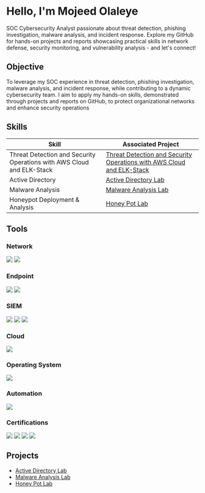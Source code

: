 # Hello, I'm Mojeed Olaleye
<a href="https://www.linkedin.com/in/mojeed-olaleye-b01b1118b/" /></a>

SOC Cybersecurity Analyst passionate about threat detection, phishing investigation, malware analysis, and incident response. Explore my GitHub for hands-on projects and reports showcasing practical skills in network defense, security monitoring, and vulnerability analysis - and let's connect!





## Objective

To leverage my SOC experience in threat detection, phishing investigation, malware analysis, and incident response, while contributing to a dynamic cybersecurity team. I aim to apply my hands-on skills, demonstrated through projects and reports on GitHub, to protect organizational networks and enhance security operations

## Skills

| Skill                                         | Associated Project         |
|-----------------------------------------------|----------------------------|
| Threat Detection and Security Operations with AWS Cloud and ELK-Stack  | <a href="https://github.com/OlaleyeAyobami/Security-Operations-with-AWS-ELK-Stack.">Threat Detection and Security Operations with AWS Cloud and ELK-Stack</a>|
| Active Directory  | <a href="https://github.com/OlaleyeAyobami/Active-Directory-Lab/tree/main">Active Directory Lab</a>|
| Malware Analysis | <a href="https://github.com/OlaleyeAyobami/Malware-Analysis-Lab/tree/main">Malware Analysis Lab</a>|
| Honeypot Deployment & Analysis | <a href="https://github.com/OlaleyeAyobami/Honey-Pot-Lab">Honey Pot Lab</a> |


## Tools

### Network
<div>
    <img src="https://img.shields.io/badge/-Wireshark-1679A7?&style=for-the-badge&logo=Wireshark&logoColor=white" />
    <img src="https://img.shields.io/badge/-Suricata-EF3B2D?&style=for-the-badge&logo=Suricata&logoColor=white" />
    
</div>

### Endpoint
<div>
    <img src="https://img.shields.io/badge/-Microsoft_Defender_for_Endpoint-00A4EF?&style=for-the-badge&logo=Microsoft&logoColor=white" />
    <img src="https://img.shields.io/badge/-Velociraptor-4B275F?&style=for-the-badge&logo=Velociraptor&logoColor=white" />
</div>

### SIEM
<div>
    <img src="https://img.shields.io/badge/-Microsoft_Sentinel-0078D4?&style=for-the-badge&logo=Microsoft&logoColor=white" />
    <img src="https://img.shields.io/badge/-Splunk-000000?&style=for-the-badge&logo=Splunk&logoColor=white" />
    <img src="https://img.shields.io/badge/-Elastic-005571?&style=for-the-badge&logo=Elastic&logoColor=white" />
</div>

### Cloud
<div>
    <img src="https://img.shields.io/badge/-Azure_Sentinel-0078D4?&style=for-the-badge&logo=Microsoft&logoColor=white" />
</div>


### Operating System
<div>
   <img src="https://img.shields.io/badge/-Kali_Linux-0078D4?&style=for-the-badge&logo=Linux&logoColor=white" />
</div>


### Automation
<div>
  <img src="https://img.shields.io/badge/-Python-0078D4?&style=for-the-badge&logo=Python&logoColor=white" />
</div>

### Certifications

<div>
<img src="https://img.shields.io/badge/-Microsoft_Security_Operations_Analyst_(SC_200)-FF0000?&style=for-the-badge&logo=Microsoft&logoColor=white" />

<img src="https://img.shields.io/badge/-Security%2B-FF0000?&style=for-the-badge&logo=CompTIA&logoColor=white" />
<img src="https://img.shields.io/badge/-CCNA-FF0000?&style=for-the-badge&logo=Cisco&logoColor=white" />
<img src="https://img.shields.io/badge/-Azure_900-FF0000?&style=for-the-badge&logo=Microsoft&logoColor=white" />



## Projects
- <a href="https://github.com/OlaleyeAyobami/Active-Directory-Lab/tree/main">Active Directory Lab</a>
-  <a href="https://github.com/OlaleyeAyobami/Malware-Analysis-Lab/tree/main">Malware Analysis Lab</a>
- <a href="https://github.com/OlaleyeAyobami/Honey-Pot-Lab">Honey Pot Lab</a>

